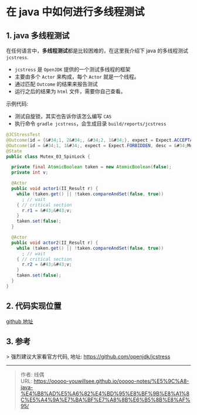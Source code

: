 # 在 java 中如何进行多线程测试


## 1. java 多线程测试

在任何语言中，**多线程测试**都是比较困难的，在这里我介绍下 java 的多线程测试 `jcstress`.

* `jcstress` 是 `OpenJDK` 提供的一个测试多线程的框架
* 主要由多个 `Actor` 来构成，每个 `Actor` 就是一个线程。
* 通过匹配 `Outcome` 的结果来报告测试
* 运行之后的结果为 `html` 文件，需要你自己查看。

示例代码:

* 测试自旋锁，其实也告诉你该怎么编写 `CAS`
* 执行命令 `gradle jcstress`，会生成目录 `build/reports/jcstress` 

```java
@JCStressTest
@Outcome(id = {&#34;1, 2&#34;, &#34;2, 1&#34;}, expect = Expect.ACCEPTABLE, desc = &#34;Mutex works&#34;)
@Outcome(id = &#34;1, 1&#34;, expect = Expect.FORBIDDEN, desc = &#34;Mutex failure&#34;)
@State
public class Mutex_03_SpinLock {

  private final AtomicBoolean taken = new AtomicBoolean(false);
  private int v;

  @Actor
  public void actor1(II_Result r) {
    while (taken.get() || !taken.compareAndSet(false, true))
      ; // wait
    { // critical section
      r.r1 = &#43;&#43;v;
    }
    taken.set(false);
  }

  @Actor
  public void actor2(II_Result r) {
    while (taken.get() || !taken.compareAndSet(false, true))
      ; // wait
    { // critical section
      r.r2 = &#43;&#43;v;
    }
    taken.set(false);
  }
}
```

## 2. 代码实现位置

[github 地址](https://github.com/ooooo-youwillsee/java-framework-guide/blob/main/demo-java-jcstress)


## 3. 参考

&gt; 强烈建议大家看官方代码, 地址: https://github.com/openjdk/jcstress

---

> 作者: 线偶  
> URL: https://ooooo-youwillsee.github.io/ooooo-notes/%E5%9C%A8-java-%E4%B8%AD%E5%A6%82%E4%BD%95%E8%BF%9B%E8%A1%8C%E5%A4%9A%E7%BA%BF%E7%A8%8B%E6%B5%8B%E8%AF%95/  


